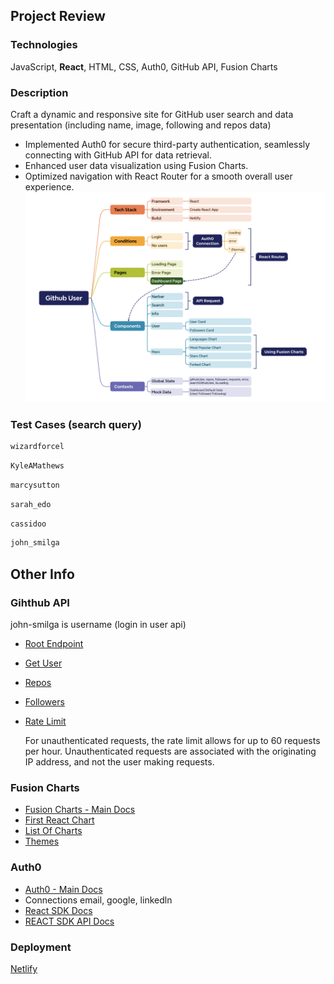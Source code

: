 ## Project Review

### Technologies
JavaScript, **React**, HTML, CSS, Auth0, GitHub API, Fusion Charts

### Description
Craft a dynamic and responsive site for GitHub user search and data presentation (including name, image, following and repos data)

- Implemented Auth0 for secure third-party authentication, seamlessly connecting with GitHub API for data retrieval.
- Enhanced user data visualization using Fusion Charts.
- Optimized navigation with React Router for a smooth overall user experience.
![Review](project-review.png)

### Test Cases (search query)
```bash
wizardforcel
```

```bash
KyleAMathews
```
```bash
marcysutton
```

```bash
sarah_edo
```

```bash
cassidoo
```

```bash
john_smilga
```

## Other Info

### Gihthub API
john-smilga is username (login in user api)
- [Root Endpoint](https://api.github.com)
- [Get User](https://api.github.com/users/john-smilga)
- [Repos](https://api.github.com/users/john-smilga/repos?per_page=100)
- [Followers](https://api.github.com/users/john-smilga/followers)
- [Rate Limit](https://api.github.com/rate_limit)

  For unauthenticated requests, the rate limit allows for up to 60 requests per hour. 
  Unauthenticated requests are associated with the originating IP address, and not the user making requests.


### Fusion Charts
- [Fusion Charts - Main Docs](https://www.fusioncharts.com/)
- [First React Chart](https://www.fusioncharts.com/dev/getting-started/react/your-first-chart-using-react)
- [List Of Charts](https://www.fusioncharts.com/dev/chart-guide/list-of-charts)
- [Themes](https://www.fusioncharts.com/dev/themes/introduction-to-themes)

### Auth0
- [Auth0 - Main Docs](https://auth0.com/)
- Connections
  email, google, linkedln
- [React SDK Docs](https://auth0.com/docs/libraries/auth0-react)
- [REACT SDK API Docs](https://auth0.github.io/auth0-react/)

### Deployment
[Netlify](https://www.netlify.com/)